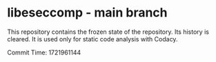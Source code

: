 # libeseccomp - main branch

This repository contains the frozen state of the repository.
Its history is cleared. It is used only for static code
analysis with Codacy.

Commit Time: 1721961144